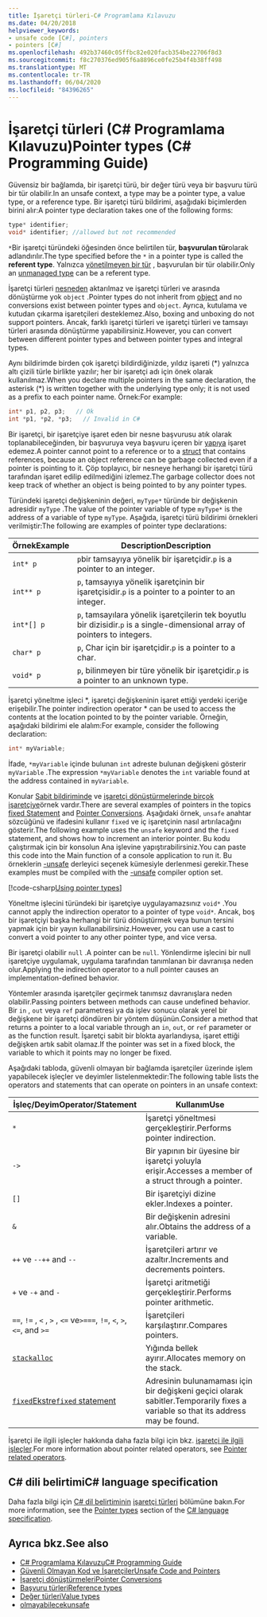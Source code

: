 ```yaml
---
title: İşaretçi türleri-C# Programlama Kılavuzu
ms.date: 04/20/2018
helpviewer_keywords:
- unsafe code [C#], pointers
- pointers [C#]
ms.openlocfilehash: 492b37460c05ffbc82e020facb354be22706f8d3
ms.sourcegitcommit: f8c270376ed905f6a8896ce0fe25b4f4b38ff498
ms.translationtype: MT
ms.contentlocale: tr-TR
ms.lasthandoff: 06/04/2020
ms.locfileid: "84396265"
---
```

# <a name="pointer-types-c-programming-guide"></a><span data-ttu-id="a21fb-102">İşaretçi türleri (C# Programlama Kılavuzu)</span><span class="sxs-lookup"><span data-stu-id="a21fb-102">Pointer types (C# Programming Guide)</span></span>

<span data-ttu-id="a21fb-103">Güvensiz bir bağlamda, bir işaretçi türü, bir değer türü veya bir başvuru türü bir tür olabilir.</span><span class="sxs-lookup"><span data-stu-id="a21fb-103">In an unsafe context, a type may be a pointer type, a value type, or a reference type.</span></span> <span data-ttu-id="a21fb-104">Bir işaretçi türü bildirimi, aşağıdaki biçimlerden birini alır:</span><span class="sxs-lookup"><span data-stu-id="a21fb-104">A pointer type declaration takes one of the following forms:</span></span>

``` csharp
type* identifier;
void* identifier; //allowed but not recommended
```

<span data-ttu-id="a21fb-105">`*`Bir işaretçi türündeki öğesinden önce belirtilen tür, **başvurulan tür**olarak adlandırılır.</span><span class="sxs-lookup"><span data-stu-id="a21fb-105">The type specified before the `*` in a pointer type is called the **referent type**.</span></span> <span data-ttu-id="a21fb-106">Yalnızca [yönetilmeyen bir tür](../../language-reference/builtin-types/unmanaged-types.md) , başvurulan bir tür olabilir.</span><span class="sxs-lookup"><span data-stu-id="a21fb-106">Only an [unmanaged type](../../language-reference/builtin-types/unmanaged-types.md) can be a referent type.</span></span>

<span data-ttu-id="a21fb-107">İşaretçi türleri [nesneden](../../language-reference/builtin-types/reference-types.md) aktarılmaz ve işaretçi türleri ve arasında dönüştürme yok `object` .</span><span class="sxs-lookup"><span data-stu-id="a21fb-107">Pointer types do not inherit from [object](../../language-reference/builtin-types/reference-types.md) and no conversions exist between pointer types and `object`.</span></span> <span data-ttu-id="a21fb-108">Ayrıca, kutulama ve kutudan çıkarma işaretçileri desteklemez.</span><span class="sxs-lookup"><span data-stu-id="a21fb-108">Also, boxing and unboxing do not support pointers.</span></span> <span data-ttu-id="a21fb-109">Ancak, farklı işaretçi türleri ve işaretçi türleri ve tamsayı türleri arasında dönüştürme yapabilirsiniz.</span><span class="sxs-lookup"><span data-stu-id="a21fb-109">However, you can convert between different pointer types and between pointer types and integral types.</span></span>

<span data-ttu-id="a21fb-110">Aynı bildirimde birden çok işaretçi bildirdiğinizde, yıldız işareti (\*) yalnızca altı çizili türle birlikte yazılır; her bir işaretçi adı için önek olarak kullanılmaz.</span><span class="sxs-lookup"><span data-stu-id="a21fb-110">When you declare multiple pointers in the same declaration, the asterisk (\*) is written together with the underlying type only; it is not used as a prefix to each pointer name.</span></span> <span data-ttu-id="a21fb-111">Örnek:</span><span class="sxs-lookup"><span data-stu-id="a21fb-111">For example:</span></span>

```csharp
int* p1, p2, p3;   // Ok
int *p1, *p2, *p3;   // Invalid in C#
```

<span data-ttu-id="a21fb-112">Bir işaretçi, bir işaretçiye işaret eden bir nesne başvurusu atık olarak toplanabileceğinden, bir başvuruya veya başvuru içeren bir [yapıya](../../language-reference/builtin-types/struct.md) işaret edemez.</span><span class="sxs-lookup"><span data-stu-id="a21fb-112">A pointer cannot point to a reference or to a [struct](../../language-reference/builtin-types/struct.md) that contains references, because an object reference can be garbage collected even if a pointer is pointing to it.</span></span> <span data-ttu-id="a21fb-113">Çöp toplayıcı, bir nesneye herhangi bir işaretçi türü tarafından işaret edilip edilmediğini izlemez.</span><span class="sxs-lookup"><span data-stu-id="a21fb-113">The garbage collector does not keep track of whether an object is being pointed to by any pointer types.</span></span>

<span data-ttu-id="a21fb-114">Türündeki işaretçi değişkeninin değeri, `myType*` türünde bir değişkenin adresidir `myType` .</span><span class="sxs-lookup"><span data-stu-id="a21fb-114">The value of the pointer variable of type `myType*` is the address of a variable of type `myType`.</span></span> <span data-ttu-id="a21fb-115">Aşağıda, işaretçi türü bildirimi örnekleri verilmiştir:</span><span class="sxs-lookup"><span data-stu-id="a21fb-115">The following are examples of pointer type declarations:</span></span>

|<span data-ttu-id="a21fb-116">Örnek</span><span class="sxs-lookup"><span data-stu-id="a21fb-116">Example</span></span>|<span data-ttu-id="a21fb-117">Description</span><span class="sxs-lookup"><span data-stu-id="a21fb-117">Description</span></span>|
|-------------|-----------------|
|`int* p`|<span data-ttu-id="a21fb-118">`p`bir tamsayıya yönelik bir işaretçidir.</span><span class="sxs-lookup"><span data-stu-id="a21fb-118">`p` is a pointer to an integer.</span></span>|
|`int** p`|<span data-ttu-id="a21fb-119">`p`, tamsayıya yönelik işaretçinin bir işaretçisidir.</span><span class="sxs-lookup"><span data-stu-id="a21fb-119">`p` is a pointer to a pointer to an integer.</span></span>|
|`int*[] p`|<span data-ttu-id="a21fb-120">`p`, tamsayılara yönelik işaretçilerin tek boyutlu bir dizisidir.</span><span class="sxs-lookup"><span data-stu-id="a21fb-120">`p` is a single-dimensional array of pointers to integers.</span></span>|
|`char* p`|<span data-ttu-id="a21fb-121">`p`, Char için bir işaretçidir.</span><span class="sxs-lookup"><span data-stu-id="a21fb-121">`p` is a pointer to a char.</span></span>|
|`void* p`|<span data-ttu-id="a21fb-122">`p`, bilinmeyen bir türe yönelik bir işaretçidir.</span><span class="sxs-lookup"><span data-stu-id="a21fb-122">`p` is a pointer to an unknown type.</span></span>|

<span data-ttu-id="a21fb-123">İşaretçi yöneltme işleci \*, işaretçi değişkeninin işaret ettiği yerdeki içeriğe erişebilir.</span><span class="sxs-lookup"><span data-stu-id="a21fb-123">The pointer indirection operator \* can be used to access the contents at the location pointed to by the pointer variable.</span></span> <span data-ttu-id="a21fb-124">Örneğin, aşağıdaki bildirimi ele alalım:</span><span class="sxs-lookup"><span data-stu-id="a21fb-124">For example, consider the following declaration:</span></span>

```csharp
int* myVariable;
```

<span data-ttu-id="a21fb-125">İfade, `*myVariable` içinde bulunan `int` adreste bulunan değişkeni gösterir `myVariable` .</span><span class="sxs-lookup"><span data-stu-id="a21fb-125">The expression `*myVariable` denotes the `int` variable found at the address contained in `myVariable`.</span></span>

<span data-ttu-id="a21fb-126">Konular [Sabit bildiriminde](../../language-reference/keywords/fixed-statement.md) ve [işaretçi dönüştürmelerinde birçok işaretçiye](./pointer-conversions.md)örnek vardır.</span><span class="sxs-lookup"><span data-stu-id="a21fb-126">There are several examples of pointers in the topics [fixed Statement](../../language-reference/keywords/fixed-statement.md) and [Pointer Conversions](./pointer-conversions.md).</span></span> <span data-ttu-id="a21fb-127">Aşağıdaki örnek, `unsafe` anahtar sözcüğünü ve ifadesini kullanır `fixed` ve iç işaretçinin nasıl artırılacağını gösterir.</span><span class="sxs-lookup"><span data-stu-id="a21fb-127">The following example uses the `unsafe` keyword and the `fixed` statement, and shows how to increment an interior pointer.</span></span>  <span data-ttu-id="a21fb-128">Bu kodu çalıştırmak için bir konsolun Ana işlevine yapıştırabilirsiniz.</span><span class="sxs-lookup"><span data-stu-id="a21fb-128">You can paste this code into the Main function of a console application to run it.</span></span> <span data-ttu-id="a21fb-129">Bu örneklerin [-unsafe](../../language-reference/compiler-options/unsafe-compiler-option.md) derleyici seçenek kümesiyle derlenmesi gerekir.</span><span class="sxs-lookup"><span data-stu-id="a21fb-129">These examples must be compiled with the [-unsafe](../../language-reference/compiler-options/unsafe-compiler-option.md) compiler option set.</span></span>

[!code-csharp[Using pointer types](snippets/FixedKeywordExamples.cs#5)]

<span data-ttu-id="a21fb-130">Yöneltme işlecini türündeki bir işaretçiye uygulayamazsınız `void*` .</span><span class="sxs-lookup"><span data-stu-id="a21fb-130">You cannot apply the indirection operator to a pointer of type `void*`.</span></span> <span data-ttu-id="a21fb-131">Ancak, boş bir işaretçiyi başka herhangi bir türü dönüştürmek veya bunun tersini yapmak için bir yayın kullanabilirsiniz.</span><span class="sxs-lookup"><span data-stu-id="a21fb-131">However, you can use a cast to convert a void pointer to any other pointer type, and vice versa.</span></span>

<span data-ttu-id="a21fb-132">Bir işaretçi olabilir `null` .</span><span class="sxs-lookup"><span data-stu-id="a21fb-132">A pointer can be `null`.</span></span> <span data-ttu-id="a21fb-133">Yönlendirme işlecini bir null işaretçiye uygulamak, uygulama tarafından tanımlanan bir davranışa neden olur.</span><span class="sxs-lookup"><span data-stu-id="a21fb-133">Applying the indirection operator to a null pointer causes an implementation-defined behavior.</span></span>

<span data-ttu-id="a21fb-134">Yöntemler arasında işaretçiler geçirmek tanımsız davranışlara neden olabilir.</span><span class="sxs-lookup"><span data-stu-id="a21fb-134">Passing pointers between methods can cause undefined behavior.</span></span> <span data-ttu-id="a21fb-135">Bir `in` , `out` veya `ref` parametresi ya da işlev sonucu olarak yerel bir değişkene bir işaretçi döndüren bir yöntem düşünün.</span><span class="sxs-lookup"><span data-stu-id="a21fb-135">Consider a method that returns a pointer to a local variable through an `in`, `out`, or `ref` parameter or as the function result.</span></span> <span data-ttu-id="a21fb-136">İşaretçi sabit bir blokta ayarlandıysa, işaret ettiği değişken artık sabit olamaz.</span><span class="sxs-lookup"><span data-stu-id="a21fb-136">If the pointer was set in a fixed block, the variable to which it points may no longer be fixed.</span></span>

<span data-ttu-id="a21fb-137">Aşağıdaki tabloda, güvenli olmayan bir bağlamda işaretçiler üzerinde işlem yapabilecek işleçler ve deyimler listelenmektedir:</span><span class="sxs-lookup"><span data-stu-id="a21fb-137">The following table lists the operators and statements that can operate on pointers in an unsafe context:</span></span>

|<span data-ttu-id="a21fb-138">İşleç/Deyim</span><span class="sxs-lookup"><span data-stu-id="a21fb-138">Operator/Statement</span></span>|<span data-ttu-id="a21fb-139">Kullanım</span><span class="sxs-lookup"><span data-stu-id="a21fb-139">Use</span></span>|
|-------------------------|---------|
|`*`|<span data-ttu-id="a21fb-140">İşaretçi yöneltmesi gerçekleştirir.</span><span class="sxs-lookup"><span data-stu-id="a21fb-140">Performs pointer indirection.</span></span>|
|`->`|<span data-ttu-id="a21fb-141">Bir yapının bir üyesine bir işaretçi yoluyla erişir.</span><span class="sxs-lookup"><span data-stu-id="a21fb-141">Accesses a member of a struct through a pointer.</span></span>|
|`[]`|<span data-ttu-id="a21fb-142">Bir işaretçiyi dizine ekler.</span><span class="sxs-lookup"><span data-stu-id="a21fb-142">Indexes a pointer.</span></span>|
|`&`|<span data-ttu-id="a21fb-143">Bir değişkenin adresini alır.</span><span class="sxs-lookup"><span data-stu-id="a21fb-143">Obtains the address of a variable.</span></span>|
|<span data-ttu-id="a21fb-144">`++` ve `--`</span><span class="sxs-lookup"><span data-stu-id="a21fb-144">`++` and `--`</span></span>|<span data-ttu-id="a21fb-145">İşaretçileri artırır ve azaltır.</span><span class="sxs-lookup"><span data-stu-id="a21fb-145">Increments and decrements pointers.</span></span>|
|<span data-ttu-id="a21fb-146">`+` ve `-`</span><span class="sxs-lookup"><span data-stu-id="a21fb-146">`+` and `-`</span></span>|<span data-ttu-id="a21fb-147">İşaretçi aritmetiği gerçekleştirir.</span><span class="sxs-lookup"><span data-stu-id="a21fb-147">Performs pointer arithmetic.</span></span>|
|<span data-ttu-id="a21fb-148">`==`, `!=` , `<` , `>` , `<=` ve`>=`</span><span class="sxs-lookup"><span data-stu-id="a21fb-148">`==`, `!=`, `<`, `>`, `<=`, and `>=`</span></span>|<span data-ttu-id="a21fb-149">İşaretçileri karşılaştırır.</span><span class="sxs-lookup"><span data-stu-id="a21fb-149">Compares pointers.</span></span>|
|[`stackalloc`](../../language-reference/operators/stackalloc.md)|<span data-ttu-id="a21fb-150">Yığında bellek ayırır.</span><span class="sxs-lookup"><span data-stu-id="a21fb-150">Allocates memory on the stack.</span></span>|
|[<span data-ttu-id="a21fb-151">`fixed`Ekstre</span><span class="sxs-lookup"><span data-stu-id="a21fb-151">`fixed` statement</span></span>](../../language-reference/keywords/fixed-statement.md)|<span data-ttu-id="a21fb-152">Adresinin bulunamaması için bir değişkeni geçici olarak sabitler.</span><span class="sxs-lookup"><span data-stu-id="a21fb-152">Temporarily fixes a variable so that its address may be found.</span></span>|

<span data-ttu-id="a21fb-153">İşaretçi ile ilgili işleçler hakkında daha fazla bilgi için bkz. [işaretçi ile ilgili işleçler](../../language-reference/operators/pointer-related-operators.md).</span><span class="sxs-lookup"><span data-stu-id="a21fb-153">For more information about pointer related operators, see [Pointer related operators](../../language-reference/operators/pointer-related-operators.md).</span></span>

## <a name="c-language-specification"></a><span data-ttu-id="a21fb-154">C# dili belirtimi</span><span class="sxs-lookup"><span data-stu-id="a21fb-154">C# language specification</span></span>

<span data-ttu-id="a21fb-155">Daha fazla bilgi için [C# dil belirtiminin](~/_csharplang/spec/introduction.md) [işaretçi türleri](~/_csharplang/spec/unsafe-code.md#pointer-types) bölümüne bakın.</span><span class="sxs-lookup"><span data-stu-id="a21fb-155">For more information, see the [Pointer types](~/_csharplang/spec/unsafe-code.md#pointer-types) section of the [C# language specification](~/_csharplang/spec/introduction.md).</span></span>

## <a name="see-also"></a><span data-ttu-id="a21fb-156">Ayrıca bkz.</span><span class="sxs-lookup"><span data-stu-id="a21fb-156">See also</span></span>

- [<span data-ttu-id="a21fb-157">C# Programlama Kılavuzu</span><span class="sxs-lookup"><span data-stu-id="a21fb-157">C# Programming Guide</span></span>](../index.md)
- [<span data-ttu-id="a21fb-158">Güvenli Olmayan Kod ve İşaretçiler</span><span class="sxs-lookup"><span data-stu-id="a21fb-158">Unsafe Code and Pointers</span></span>](index.md)
- [<span data-ttu-id="a21fb-159">İşaretçi dönüştürmeleri</span><span class="sxs-lookup"><span data-stu-id="a21fb-159">Pointer Conversions</span></span>](pointer-conversions.md)
- [<span data-ttu-id="a21fb-160">Başvuru türleri</span><span class="sxs-lookup"><span data-stu-id="a21fb-160">Reference types</span></span>](../../language-reference/keywords/reference-types.md)
- [<span data-ttu-id="a21fb-161">Değer türleri</span><span class="sxs-lookup"><span data-stu-id="a21fb-161">Value types</span></span>](../../language-reference/builtin-types/value-types.md)
- [<span data-ttu-id="a21fb-162">olmayabilecek</span><span class="sxs-lookup"><span data-stu-id="a21fb-162">unsafe</span></span>](../../language-reference/keywords/unsafe.md)
